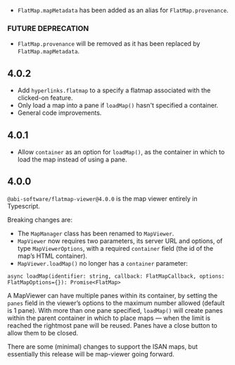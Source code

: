* `FlatMap.mapMetadata` has been added as an alias for `FlatMap.provenance`.

### FUTURE DEPRECATION

* `FlatMap.provenance` will be removed as it has been replaced by `FlatMap.mapMetadata`.

## 4.0.2

* Add `hyperlinks.flatmap` to a specify a flatmap associated with the clicked-on feature.
* Only load a map into a pane if `loadMap()` hasn't specified a container.
* General code improvements.

## 4.0.1

* Allow `container` as an option for `loadMap()`, as the container in which to load the map instead of using a pane.


## 4.0.0

`@abi-software/flatmap-viewer@4.0.0` is the map viewer entirely in Typescript. 

Breaking changes are:

* The `MapManager` class has been renamed to `MapViewer`.
* `MapViewer` now requires two parameters, its server URL and options, of type `MapViewerOptions`, with a required `container` field (the id of the map’s HTML container).
* `MapViewer.loadMap()` no longer has a `container` parameter:
  
```
async loadMap(identifier: string, callback: FlatMapCallback, options: FlatMapOptions={}): Promise<FlatMap>
```

A MapViewer can have multiple panes within its container, by setting the `panes` field in the viewer’s options to the maximum number allowed (default is 1 pane). With more than one pane specified, `loadMap()` will create panes within the parent container in which to place maps — when the limit is reached the rightmost pane will be reused. Panes have a close button to allow them to be closed.

There are some (minimal) changes to support the ISAN maps, but essentially this release will be map-viewer going forward.
